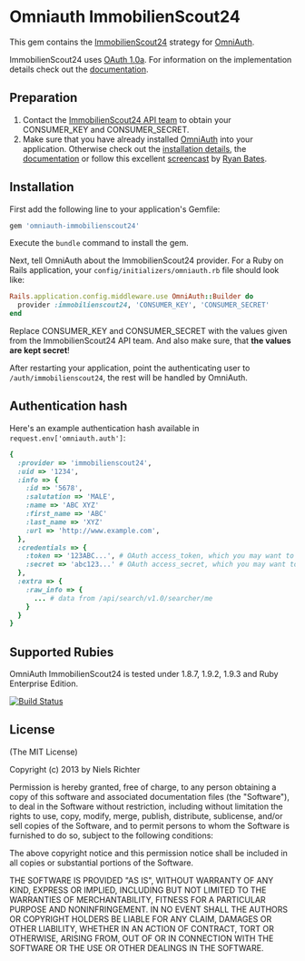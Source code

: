 # Omniauth ImmobilienScout24

This gem contains the [ImmobilienScout24](http://www.immobilienscout24.de/) strategy for [OmniAuth](https://github.com/intridea/omniauth/).

ImmobilienScout24 uses [OAuth 1.0a](http://oauth.net/core/1.0a/). For information on the implementation details check out the [documentation](http://developerwiki.immobilienscout24.de/wiki/Authentication).

## Preparation

1. Contact the [ImmobilienScout24 API team](http://developer.immobilienscout24.de/rest-api/rest-api-zugang/) to obtain your CONSUMER_KEY and CONSUMER_SECRET.
2. Make sure that you have already installed [OmniAuth](https://github.com/intridea/omniauth/wiki) into your application. Otherwise check out the [installation details](https://github.com/intridea/omniauth), the [documentation](https://github.com/intridea/omniauth/wiki) or follow this excellent [screencast](http://railscasts.com/episodes/241-simple-omniauth-revised) by [Ryan Bates](http://railscasts.com/about).

## Installation

First add the following line to your application's Gemfile:

```ruby
gem 'omniauth-immobilienscout24'
```

Execute the ```bundle``` command to install the gem.

Next, tell OmniAuth about the ImmobilienScout24 provider. For a Ruby on Rails application, your ```config/initializers/omniauth.rb``` file should look like:

```ruby
Rails.application.config.middleware.use OmniAuth::Builder do
  provider :immobilienscout24, 'CONSUMER_KEY', 'CONSUMER_SECRET'
end
```

Replace CONSUMER_KEY and CONSUMER_SECRET with the values given from the ImmobilienScout24 API team. And also make sure, that __the values are kept secret__!

After restarting your application, point the authenticating user to ```/auth/immobilienscout24```, the rest will be handled by OmniAuth.

## Authentication hash

Here's an example authentication hash available in ```request.env['omniauth.auth']```:

```ruby
{
  :provider => 'immobilienscout24',
  :uid => '1234',
  :info => {
    :id => '5678',
    :salutation => 'MALE',
    :name => 'ABC XYZ'
    :first_name => 'ABC'
    :last_name => 'XYZ'
    :url => 'http://www.example.com',
  },
  :credentials => {
    :token => '123ABC...', # OAuth access_token, which you may want to store
    :secret => 'abc123...' # OAuth access_secret, which you may want to store
  },
  :extra => {
    :raw_info => {
      ... # data from /api/search/v1.0/searcher/me
    }
  }
}
```

## Supported Rubies

OmniAuth ImmobilienScout24 is tested under 1.8.7, 1.9.2, 1.9.3 and Ruby Enterprise Edition.

[![Build Status](https://travis-ci.org/endil/omniauth-immobilienscout24.png?branch=master)](https://travis-ci.org/endil/omniauth-immobilienscout24)

## License

(The MIT License)

Copyright (c) 2013 by Niels Richter

Permission is hereby granted, free of charge, to any person obtaining a copy of this software and associated documentation files (the "Software"), to deal in the Software without restriction, including without limitation the rights to use, copy, modify, merge, publish, distribute, sublicense, and/or sell copies of the Software, and to permit persons to whom the Software is furnished to do so, subject to the following conditions:

The above copyright notice and this permission notice shall be included in all copies or substantial portions of the Software.

THE SOFTWARE IS PROVIDED "AS IS", WITHOUT WARRANTY OF ANY KIND, EXPRESS OR IMPLIED, INCLUDING BUT NOT LIMITED TO THE WARRANTIES OF MERCHANTABILITY, FITNESS FOR A PARTICULAR PURPOSE AND NONINFRINGEMENT. IN NO EVENT SHALL THE AUTHORS OR COPYRIGHT HOLDERS BE LIABLE FOR ANY CLAIM, DAMAGES OR OTHER LIABILITY, WHETHER IN AN ACTION OF CONTRACT, TORT OR OTHERWISE, ARISING FROM, OUT OF OR IN CONNECTION WITH THE SOFTWARE OR THE USE OR OTHER DEALINGS IN THE SOFTWARE.
